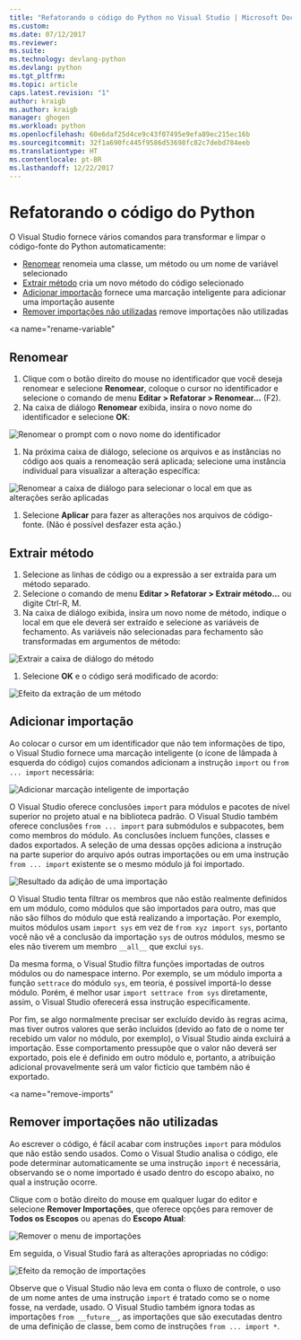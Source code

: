 ```yaml
---
title: "Refatorando o código do Python no Visual Studio | Microsoft Docs"
ms.custom: 
ms.date: 07/12/2017
ms.reviewer: 
ms.suite: 
ms.technology: devlang-python
ms.devlang: python
ms.tgt_pltfrm: 
ms.topic: article
caps.latest.revision: "1"
author: kraigb
ms.author: kraigb
manager: ghogen
ms.workload: python
ms.openlocfilehash: 60e6daf25d4ce9c43f07495e9efa89ec215ec16b
ms.sourcegitcommit: 32f1a690fc445f9586d53698fc82c7debd784eeb
ms.translationtype: HT
ms.contentlocale: pt-BR
ms.lasthandoff: 12/22/2017
---
```

# <a name="refactoring-python-code"></a>Refatorando o código do Python

O Visual Studio fornece vários comandos para transformar e limpar o código-fonte do Python automaticamente:

- [Renomear](#rename) renomeia uma classe, um método ou um nome de variável selecionado
- [Extrair método](#extract-method) cria um novo método do código selecionado
- [Adicionar importação](#add-import) fornece uma marcação inteligente para adicionar uma importação ausente
- [Remover importações não utilizadas](#remove-imports) remove importações não utilizadas

<a name="rename-variable"</a>

## <a name="rename"></a>Renomear

1. Clique com o botão direito do mouse no identificador que você deseja renomear e selecione **Renomear**, coloque o cursor no identificador e selecione o comando de menu **Editar > Refatorar > Renomear...**  (F2).
1. Na caixa de diálogo **Renomear** exibida, insira o novo nome do identificador e selecione **OK**:

  ![Renomear o prompt com o novo nome do identificador](media/code-refactor-rename-1.png)

1. Na próxima caixa de diálogo, selecione os arquivos e as instâncias no código aos quais a renomeação será aplicada; selecione uma instância individual para visualizar a alteração específica:

  ![Renomear a caixa de diálogo para selecionar o local em que as alterações serão aplicadas](media/code-refactor-rename-2.png)

1. Selecione **Aplicar** para fazer as alterações nos arquivos de código-fonte. (Não é possível desfazer esta ação.)

## <a name="extract-method"></a>Extrair método

1. Selecione as linhas de código ou a expressão a ser extraída para um método separado.
1. Selecione o comando de menu **Editar > Refatorar > Extrair método...** ou digite Ctrl-R, M.
1. Na caixa de diálogo exibida, insira um novo nome de método, indique o local em que ele deverá ser extraído e selecione as variáveis de fechamento. As variáveis não selecionadas para fechamento são transformadas em argumentos de método:

  ![Extrair a caixa de diálogo do método](media/code-refactor-extract-method-1.png)

1. Selecione **OK** e o código será modificado de acordo:

  ![Efeito da extração de um método](media/code-refactor-extract-method-2.png)

## <a name="add-import"></a>Adicionar importação

Ao colocar o cursor em um identificador que não tem informações de tipo, o Visual Studio fornece uma marcação inteligente (o ícone de lâmpada à esquerda do código) cujos comandos adicionam a instrução `import` ou `from ... import` necessária:

![Adicionar marcação inteligente de importação](media/code-refactor-add-import-1.png)

O Visual Studio oferece conclusões `import` para módulos e pacotes de nível superior no projeto atual e na biblioteca padrão. O Visual Studio também oferece conclusões `from ... import` para submódulos e subpacotes, bem como membros do módulo. As conclusões incluem funções, classes e dados exportados. A seleção de uma dessas opções adiciona a instrução na parte superior do arquivo após outras importações ou em uma instrução `from ... import` existente se o mesmo módulo já foi importado.

![Resultado da adição de uma importação](media/code-refactor-add-import-2.png)

O Visual Studio tenta filtrar os membros que não estão realmente definidos em um módulo, como módulos que são importados para outro, mas que não são filhos do módulo que está realizando a importação. Por exemplo, muitos módulos usam `import sys` em vez de `from xyz import sys`, portanto você não vê a conclusão da importação `sys` de outros módulos, mesmo se eles não tiverem um membro `__all__` que exclui `sys`.

Da mesma forma, o Visual Studio filtra funções importadas de outros módulos ou do namespace interno. Por exemplo, se um módulo importa a função `settrace` do módulo `sys`, em teoria, é possível importá-lo desse módulo. Porém, é melhor usar `import settrace from sys` diretamente, assim, o Visual Studio oferecerá essa instrução especificamente.

Por fim, se algo normalmente precisar ser excluído devido às regras acima, mas tiver outros valores que serão incluídos (devido ao fato de o nome ter recebido um valor no módulo, por exemplo), o Visual Studio ainda excluirá a importação. Esse comportamento pressupõe que o valor não deverá ser exportado, pois ele é definido em outro módulo e, portanto, a atribuição adicional provavelmente será um valor fictício que também não é exportado.

<a name="remove-imports"</a>
## <a name="remove-unused-imports"></a>Remover importações não utilizadas

Ao escrever o código, é fácil acabar com instruções `import` para módulos que não estão sendo usados. Como o Visual Studio analisa o código, ele pode determinar automaticamente se uma instrução `import` é necessária, observando se o nome importado é usado dentro do escopo abaixo, no qual a instrução ocorre.

Clique com o botão direito do mouse em qualquer lugar do editor e selecione **Remover Importações**, que oferece opções para remover de **Todos os Escopos** ou apenas do **Escopo Atual**:

![Remover o menu de importações](media/code-refactor-remove-imports-1.png)

Em seguida, o Visual Studio fará as alterações apropriadas no código:

![Efeito da remoção de importações](media/code-refactor-remove-imports-2.png)

Observe que o Visual Studio não leva em conta o fluxo de controle, o uso de um nome antes de uma instrução `import` é tratado como se o nome fosse, na verdade, usado. O Visual Studio também ignora todas as importações `from __future__`, as importações que são executadas dentro de uma definição de classe, bem como de instruções `from ... import *`.
